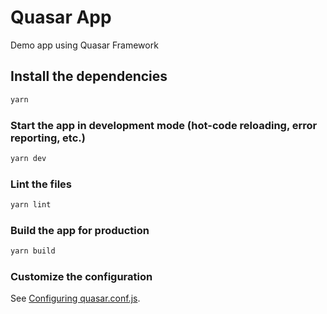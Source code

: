 # Quasar App

Demo app using Quasar Framework

## Install the dependencies
```sh
yarn
```

### Start the app in development mode (hot-code reloading, error reporting, etc.)
```sh
yarn dev
```

### Lint the files
```sh
yarn lint
```

### Build the app for production
```sh
yarn build
```

### Customize the configuration
See [Configuring quasar.conf.js](https://v2.quasar.dev/quasar-cli/quasar-conf-js).
